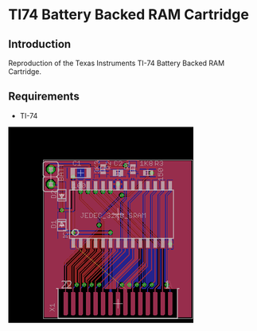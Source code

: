 # TI74 Battery Backed RAM Cartridge

## Introduction

Reproduction of the Texas Instruments TI-74 Battery Backed RAM Cartridge.

## Requirements

- TI-74

![Alt text](/pcb/TI74%20RAM%20PCB.png "TI-74 RAM Cart PCB") 

